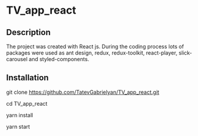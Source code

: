 # TV_app_react

## Description
The project was created with React js. During the coding process lots of packages were used as ant design, redux, redux-toolkit, react-player, slick-carousel and styled-components.

## Installation

git clone https://github.com/TatevGabrielyan/TV_app_react.git

cd TV_app_react

yarn install

yarn start

